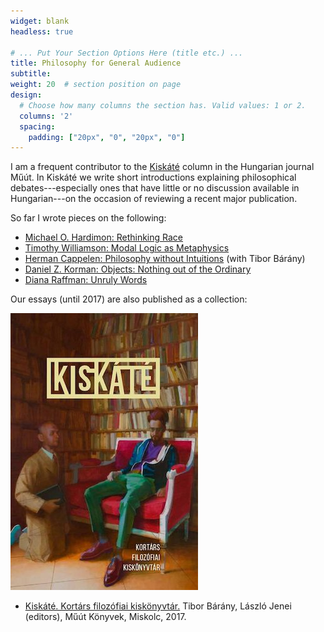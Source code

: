 ```yaml
---
widget: blank
headless: true

# ... Put Your Section Options Here (title etc.) ...
title: Philosophy for General Audience
subtitle:
weight: 20  # section position on page
design:
  # Choose how many columns the section has. Valid values: 1 or 2.
  columns: '2'
  spacing:
    padding: ["20px", "0", "20px", "0"]
---
```


I am a frequent contributor to the [Kiskáté](http://www.muut.hu/archivum/category/kiskate) column in the Hungarian journal Műút. In Kiskáté we write short introductions explaining philosophical debates---especially ones that have little or no discussion available in Hungarian---on the occasion of reviewing a recent major publication.

So far I wrote pieces on the following:

- [Michael O. Hardimon: Rethinking Race](http://www.muut.hu/archivum/34422)
- [Timothy Williamson: Modal Logic as Metaphysics](http://www.muut.hu/archivum/12867)
- [Herman Cappelen: Philosophy without Intuitions](http://www.muut.hu/archivum/14323) (with Tibor Bárány)
- [Daniel Z. Korman: Objects: Nothing out of the Ordinary](http://www.muut.hu/archivum/19956)
- [Diana Raffman: Unruly Words](http://www.muut.hu/archivum/25250)

Our essays (until 2017) are also published as a collection:

[![alt text](kiskate.jpg)](http://www.muut.hu/archivum/25983)

- [Kiskáté. Kortárs filozófiai kiskönyvtár.](http://www.muut.hu/archivum/25983) Tibor Bárány, László Jenei (editors), Műút Könyvek, Miskolc, 2017.
